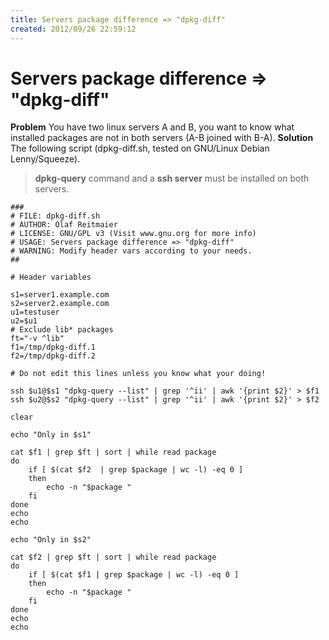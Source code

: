 ```yaml
---
title: Servers package difference => "dpkg-diff"
created: 2012/09/26 22:59:12
---
```


# Servers package difference => "dpkg-diff"

**Problem** You have two linux servers A and B, you want to know what installed packages are not in both servers (A-B joined with B-A). **Solution** The following script (dpkg-diff.sh, tested on GNU/Linux Debian Lenny/Squeeze). 

> **dpkg-query** command and a **ssh server** must be installed on both servers.
    
    
    ###
    # FILE: dpkg-diff.sh
    # AUTHOR: Olaf Reitmaier 
    # LICENSE: GNU/GPL v3 (Visit www.gnu.org for more info)
    # USAGE: Servers package difference => "dpkg-diff"
    # WARNING: Modify header vars according to your needs.
    ##
    
    # Header variables
    
    s1=server1.example.com
    s2=server2.example.com
    u1=testuser
    u2=$u1
    # Exclude lib* packages
    ft="-v ^lib"
    f1=/tmp/dpkg-diff.1
    f2=/tmp/dpkg-diff.2
    
    # Do not edit this lines unless you know what your doing!
    
    ssh $u1@$s1 "dpkg-query --list" | grep '^ii' | awk '{print $2}' > $f1
    ssh $u2@$s2 "dpkg-query --list" | grep '^ii' | awk '{print $2}' > $f2
    
    clear
    
    echo "Only in $s1"
    
    cat $f1 | grep $ft | sort | while read package
    do
    	if [ $(cat $f2  | grep $package | wc -l) -eq 0 ]
    	then
    		echo -n "$package "
    	fi
    done
    echo
    echo
    
    echo "Only in $s2"
    
    cat $f2 | grep $ft | sort | while read package
    do
    	if [ $(cat $f1 | grep $package | wc -l) -eq 0 ]
    	then
    		echo -n "$package "
    	fi
    done
    echo
    echo
